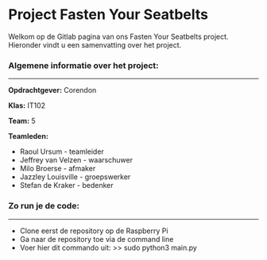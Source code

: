 **Project Fasten Your Seatbelts**
======

Welkom op de Gitlab pagina van ons Fasten Your Seatbelts project. Hieronder vindt u een samenvatting over het project.

### Algemene informatie over het project:
---
**Opdrachtgever:** Corendon

**Klas:** IT102

**Team:** 5

**Teamleden:**
*    Raoul Ursum - teamleider
*    Jeffrey van Velzen - waarschuwer
*    Milo Broerse - afmaker
*    Jazzley Louisville - groepswerker
*    Stefan de Kraker - bedenker

### Zo run je de code:
---
*    Clone eerst de repository op de Raspberry Pi
*    Ga naar de repository toe via de command line
*    Voer hier dit commando uit: >> sudo python3 main.py
